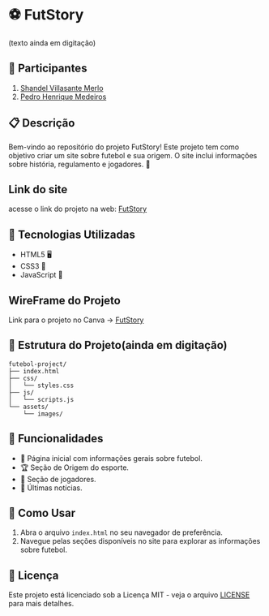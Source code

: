 # ⚽ FutStory

(texto ainda em digitação)

## 👫 Participantes

1. [Shandel Villasante Merlo](https://github.com/Shandel-dev)
2. [Pedro Henrique Medeiros](https://github.com/phmsantostts)

## 📋 Descrição

Bem-vindo ao repositório do projeto FutStory! Este projeto tem como objetivo criar um site sobre futebol e sua origem. O site inclui informações sobre história, regulamento e jogadores.  🎉

## Link do site

acesse o link do projeto na web: [FutStory](https://shandel-dev.github.io/FutStory/)

## 🚀 Tecnologias Utilizadas

- HTML5 🖥️
- CSS3 🎨
- JavaScript 🚀

## WireFrame do Projeto
Link para o projeto no Canva -> [FutStory](https://www.canva.com/design/DAGe6aKSMuk/TYfcwG79auhRwiWjcSq3qg/view?utm_content=DAGe6aKSMuk&utm_campaign=designshare&utm_medium=link2&utm_source=uniquelinks&utlId=h33fd38cdba)


## 📂 Estrutura do Projeto(ainda em digitação)

```plaintext
futebol-project/
├── index.html
├── css/
│   └── styles.css
├── js/
│   └── scripts.js
└── assets/
    └── images/
```

## 🌟 Funcionalidades

- 📄 Página inicial com informações gerais sobre futebol.
- 🏆 Seção de Origem do esporte.
- 👥 Seção de jogadores.
- 📰 Últimas notícias.

## 🔧 Como Usar

1. Abra o arquivo `index.html` no seu navegador de preferência.
2. Navegue pelas seções disponíveis no site para explorar as informações sobre futebol.

## 📜 Licença

Este projeto está licenciado sob a Licença MIT - veja o arquivo [LICENSE](LICENSE) para mais detalhes.
